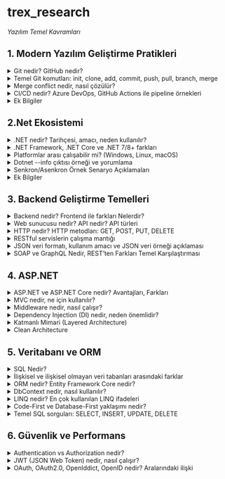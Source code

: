 # trex_research

  *Yazılım Temel Kavramları*


## 1. Modern Yazılım Geliştirme Pratikleri

<details>

<summary>Git nedir? GitHub nedir?</summary>

> Git nedir?

* Git, versiyon kontrol sistemidir.

* Yazılım projelerinde yapılan değişiklikleri kaydetmek, takip etmek ve gerektiğinde eski sürümlere dönebilmek için kullanılır.

* Tek kişi de kullanabilir ama özellikle ekip çalışmalarında çok faydalıdır.

* Bir nevi “projenin zaman makinesi” gibidir. Kodun hangi aşamalardan geçtiğini, kim ne değiştirdiğini görebilirsin.

#### Örneğin:
Bir dosyada değişiklik yaptığında Git bu değişiklikleri kaydeder. Daha sonra bu değişiklikleri “commit” adı verilen paketler halinde saklarsın. İstediğinde eski commitlere geri dönebilirsin.

> GitHub nedir?

* GitHub, Git ile yönetilen projeleri internette barındırmaya yarayan bir platformdur.

* Git’i kendi bilgisayarında kullanabilirsin, ama projeni başkalarıyla paylaşmak ya da ortak geliştirmek istediğinde GitHub devreye girer.

* GitHub sayesinde kodunu uzaktan yedekleyebilir, ekip arkadaşlarınla paylaşabilir, açık kaynak projelere katkı yapabilirsin.

* Ayrıca GitHub, Git’e ek olarak hata takip sistemi, proje yönetim araçları, wiki gibi ek özellikler sunar.

#### Özet:

* Git: Kodunun versiyonlarını yönetmeni sağlayan araç.

* GitHub: Git ile oluşturduğun projeleri paylaşabileceğin, işbirliği yapabileceğin çevrim içi platform. 

</details>


<details>

<summary>Temel Git komutları: init, clone, add, commit, push, pull, branch, merge</summary>


> Git İnit Nedir:

* Git komutlarından biridir klasörleri Git deposuna dönüştürmek için kullanılır

#### Örneğin:
Bir uygulama klasörü oluşturdun.Bu klasör şuan normal bir klasör.Bu klasörü Git ile takip etmek için GİT İNİT komutu çalıştırdın.Bu klasör artık GİT Deposu haline geldi


> Git Clone Nedir:

* Git Clone bir projeye sıfırdan başlamak yerine var olan bir projeyi geçmişiyle birlikte elinde olmasını sağlar.

#### Örneğin:
Arkadaşının GitHub´daki projesi ´´LogIn Ekranı Sistemi´´ olsun. Sen Git Clone kullandığında bu proje tamamen senin bilgisayarına kopyalanır. Dosyalar,projenin geçmişi de sana gelir. Bu proje artık senin bilgisayarında da bir GİT deposudur. Sende değişiklik yapıp GitHub´a geri gönderebilirsin.


> Git Add Nedir:

* Git’te bir değişikliği “staging area”ya eklemek için kullanılan komuttur. Git, dosyalardaki değişiklikleri doğrudan kaydetmez. Önce hangi değişiklikleri commit yapacağını belirtmek gerekir.

#### Örneğin:
Projene ´´notlar.txt´´ adında bir proje ekledin bu dosya üzerine birkaç satır yazı yazdın Git Add komutunu kullanarak Git’e “Bu dosyayı takip et ve sonraki commit’e ekle” demiş oluyorsun.


> Git Commit Nedir:

* Git Commit, proje gelişimini adım adım kaydeden,geçmişi kaydeden bir komuttur.

#### Örneğin:
Bir proje dosyası içinde ´´anasayfa.html´´ dosyasını oluşturdun ve içine bazı bilgilerde ekledin önce Git Add komutu ile bu projeyi takip listesine ekledin, ardından Git Commit komuuutunu kullandığında, bu değişiklik artık Git deposuna kalıcı olarak kaydedilmiş olur 

  
> Git Push Nedir:

* Git push, kendi bilgisayarında yaptığın Commitleri başkalarının da görebileceği merkezi bir depoya aktarma işlemidir. Genellikle bu merkezi depo GitHub, GitLab veya Bitbucket gibi platformlarda bulunur.

#### Örneğin:
Bilgisayarda Main, Develop, Admin-Panel gibi dallar var hepsini Git İnit deposuna göndermeni ve herkesin görmesini sağlıyor


> Git Pull Nedir:

*Başka bir depodaki Git Hub çalışmalarını kendi çalışma alanına çeken bir komuttur.

#### Örneğin:
Aynı projeyi yapan iki kullanıcı den biri projede bir değişiklik yaptı ve başka bir depoya gönderdi diğer kullanıcının şuan bu projesi güncel değil Git Pull yapıp diğer depodaki güncel kodları kendi kodlarıyla birleştirerek Git Pull yapmış oldu.


> Git Branch Nedir:

* Bir projenin ana hattından ayrılarak bağımsız bir geliştirme alanı açmanı sağlar.Böylece yeni özellikler ekleyebilir, hata düzeltebilir veya denemeler yapabilirsin.

#### Örneğin:
İki kullanıcıdan biri Admin-Panel de diğeri Kullanıcı-Profili dalında çalışıyor ikiside çalışmayı bitirince Main dalında birleştirerek Git Branch yaptılar.


> Git Merge Nedir:
Bir branch de yapılan değişikleri alıp başka branch´le birleştiren komuttur.

#### Örneğin:
Bir kullanıcı e-ticaret projesinde çalışıyor kullanıcı Arama-Fonksiyonu dalında bir arama özelliği geliştirdi önce kendi dalında tüm testleri yaptı, her şeyin düzgün çalıştığını emin oldu artık bu özelliğin tüm projeye eklenmesi gerekiyor Git Merge ile Arama-Fonksiyonu dalını main ile birleştirdi.: Artık ana dalda kullanıcılar ürün araması yapabilir, kullanıcının geliştirdiğin değişiklikler tüm ekip için kullanılabilir hale gelir.

</details>

<details>

<summary>Merge conflict nedir, nasıl çözülür?</summary>


Merge conflict, Git üzerinde çalışırken iki farklı dalda yapılan değişikliklerin aynı dosya veya aynı satır üzerinde çakışması durumunda ortaya çıkan bir durumdur. Git, hangi değişikliğin geçerli olduğunu otomatik olarak belirleyemediği için kullanıcı müdahalesi gerekir.
Bu çatışmayı çözmek için öncelikle Git’in işaretlediği çatışan dosyalar belirlenir ve açılarak hangi değişikliğin korunacağına karar verilir. Kullanıcı, gerekli düzenlemeleri yapar ve dosyaları kaydeder. Böylece çatışma giderilmiş olur ve dallar sorunsuz bir şekilde birleştirilebilir.
Özetle, merge conflict bir “karar gerektiren çakışma”dır ve çözümü, hangi değişikliğin geçerli olacağına manuel olarak karar verip düzenleme yapmaktır.

</details>

<details>

<summary>CI/CD nedir? Azure DevOps, GitHub Actions ile pipeline örnekleri</summary>


> CI/CD NEDİR:


CI/CD, yazılımın geliştirilmesinden test edilmesine, dağıtılmasına ve izlenmesine kadar tüm süreci otomatikleştirerek hızlı, güvenli ve sürekli güncel bir geliştirme ortamı sağlar. Unit test, otomatik build, deployment ve monitoring gibi kavramlarla birlikte modern yazılım geliştirme süreçlerinin temelini oluşturur.

CI (Continuous Integration – Sürekli Entegrasyon): Geliştiriciler kodlarını sık sık ortak bir depoya gönderir. Her değişiklik otomatik olarak derlenir ve test edilir. Böylece hatalar erken fark edilir, kod tabanı tutarlı kalır ve ekip içinde entegrasyon sorunları minimize edilir.

CD (Continuous Delivery / Continuous Deployment – Sürekli Teslim / Dağıtım): Kodun testlerden geçtikten sonra üretim veya test ortamına otomatik olarak taşınmasıdır. Continuous Delivery’de canlıya geçiş genellikle manuel onay gerektirirken, Continuous Deployment tamamen otomatik olarak kodu canlıya çıkarır.


> Azure DevOps Pipeline Örneği

#### Trigger (Tetikleme):

* Geliştirici main veya develop dalına kod gönderir.

* Azure DevOps pipeline otomatik olarak tetiklenir.

#### Build (Derleme):

* Web uygulaması derlenir, gerekli paketler yüklenir.

* Backend servisleri derlenir ve bağımlılıklar kontrol edilir.

* Derleme sırasında oluşan hatalar hemen ekibe bildirilir.

#### Test (Otomatik Testler):

* Unit testler çalıştırılır: Her bir fonksiyon ve modülün beklenen şekilde çalıştığı kontrol edilir.

* Integration testler çalıştırılır: Web uygulaması ile backend servisleri arasında veri akışı ve API çağrıları test edilir.

* Testlerde bir hata bulunursa pipeline durur ve hata detayları ekibe bildirilir.

#### Deploy (Dağıtım):

* Testler başarılı ise uygulama staging ortamına deploy edilir.

* Staging ortamında manuel test veya kullanıcı kabul testleri yapılabilir.

* Gerektiğinde pipeline, production ortamına deploy için onay adımı ekler.

#### Feedback ve Monitoring:

* Pipeline tamamlandığında ekibe bildirim gönderilir (e-posta veya Slack).

* Uygulamanın logları ve performans verileri izlenir.

* Olası hatalar veya performans sorunları bir sonraki geliştirme döngüsüne aktarılır.

Bu sayede ekibin kodu her zaman güncel, hatasız ve güvenli bir ortamda çalışır durumda olur.


> GitHub Actions Pipeline Örneği

 Pipeline Açıklaması

- **Trigger:** Pipeline, `main` branch’ine yapılan her push veya pull request’te çalışır.  
- **Ortam:** GitHub, pipeline’ı `ubuntu-latest` üzerinde çalıştırır.  
- **Adımlar:**  
  1 . Kod repository’den çekilir.  
  2. Node.js ortamı kurulur.  
  3. Bağımlılıklar yüklenir.  
  4. Testler çalıştırılır.  
  5. Build işlemi yapılır.
  
> GitHub Actions Pipeline Örneği

Bu doküman, basit bir Node.js projesi için GitHub Actions pipeline (workflow) örneğini anlatır.  


```yaml
jobs:
  build-and-test:
    runs-on: ubuntu-latest
    steps:
      - name: Checkout code
        uses: actions/checkout@v3

      - name: Setup Node.js
        uses: actions/setup-node@v3
        with:
          node-version: '18'

      - name: Install dependencies
        run: npm install

      - name: Run tests
        run: npm test
```

 Ortak Özellikleri:
* Her iki pipeline da kodun otomatik olarak test edilmesini ve dağıtılmasını sağlar.

* Hatalar erken tespit edilir, düzeltmek kolaylaşır.

* Kod her zaman güncel, ekip hızlı ve güvenli bir şekilde çalışabilir.

* Build, test ve deploy adımları ardışık veya paralel olarak çalıştırılabilir.

* CI/CD süreçleri sayesinde manuel müdahale minimuma iner, hata olasılığı düşer.

</details>

<details>

<summary>Ek Bilgiler</summary>

> Software Development Life Cycle (SDLC)

##### 1. Planlama (Planning):

* Proje amaçlarının belirlenmesi

##### 2. Analiz (Requirement Analysis):

* Kullanıcı ihtiyaçlarının toplanması

##### 3. Tasarım (Design):

* Sistem mimarisi oluşturulur

##### 4. Geliştirme (Implementation / Development):

* Kodlama süreci başlar

##### 5. Test (Testing):

* Yazılım hatalarının bulunması ve düzeltilmesi

##### 6. Dağıtım (Deployment):

* Yazılım canlı ortama aktarılır

##### 7. Bakım (Maintenance):

* Yazılımın güncellenmesi

> SDLC Avantajları

* Geliştirme sürecine düzen getirir.

* Kaynak ve zaman yönetimini kolaylaştırır.

* Hataları erken aşamada yakalamayı sağlar.

* Yazılımın kalitesini artırır.

* Kullanıcı ihtiyaçlarına uygun yazılım geliştirilmesine yardımcı olur.


> Yazılım geliştirme sürecinin aşamaları (Planlama, analiz, geliştirme, test, dağıtım, bakım)

#### Yazılım geliştirme sürecinin aşamaları:

Planlama:
* Projenin kapsamı ve hedefleri belirlenir.
 ↓
 
Analiz:
* Kullanıcı ihtiyaçları ve gereksinimler toplanır.
 ↓

Geliştirme:
* Belirlenen tasarıma uygun şekilde kodlama yapılır.
 ↓

Test:
* Belirlenen tasarıma uygun şekilde kodlama yapılır.
 ↓

 Bakım:
* Yazılım canlı ortama aktarılır.
 ↓

 Dağıtım:  
* Hatalar düzeltilir ve iyileştirmeler yapılır.


> Agile/Scrum/Kanban metodolojileri

* Agile → Felsefe (çevik yaklaşım)

* Scrum → Agile’ın çerçevesi (Sprint’lerle yönetim)

* Kanban → Görselleştirme ve sürekli akış yöntem

</details>

## 2.Net Ekosistemi

<details>

<summary>.NET nedir? Tarihçesi, amacı, neden kullanılır?</summary>



> .Net Nedir:
.NET, program çalıştırmak için bir çalışma zamanı ortamıdır.

Normal derlenmiş programlama dillerinde, kod yazarsın ve derleyici kodunu CPU'nun çalıştırdığı makine koduna çevirir. Makine kodu, bellekte veri taşıma ve aritmetik işlemler yapma gibi bir dizi talimat listesidir.

Yani bir sürü özel donanım makinesi için kod derlemek yerine, sanal bir makineye (VM) kod derleyebilirsiniz. Sanal makine bir CPU gibi davranır, ama her yerde aynı olan bir CPU. VM, farklı donanımlar ve işletim sistemleri arasındaki farkları gizler, böylece derleyicinizin sadece tek bir program oluşturması gerekir.

Bu "bir kere derle, her yerde çalıştır" davranışına ek olarak, .NET gibi sanal makineler başka bir sürü özellik de sunar: otomatik bellek yönetimi, güvenlik, sınır kontrolü, vb. Yani tek bir derlemeyle daha fazla platformu desteklemekle kalmazsınız, aynı zamanda bazı problemler VM tarafından zaten "çözüldüğü" için geliştirme de daha kolay olabilir ve bu çözümleri elde etmek için özel bir şey yapmanız gerekmez.

Derleyicisi .NET IL'ye derlenen bir dilde yazılım yazarak .NET'i kullanabilirsiniz: C#, VB.NET, F# ve bir avuç küçük dil ve dil portu bunu yapar.

> .Net Tarihçesi:

.NET framework'ün ilk beta sürümleri 2000'lerin sonlarında yayınlandı ve 13 Şubat 2002'de ilk sürüm olan . NET 1.0 yayınlandı. Temel özelliği CLR'ydi ve web uygulamalarının nesne yönelimli geliştirilmesini destekliyordu.

> .Net Amacı:

.NET, birçok uygulama türü oluşturmaya yönelik ücretsiz, platformlar arası bir açık kaynak geliştirici platformu. Birden çok dilde yazılmış programları çalıştırabilir, en popüler olan C#. birçokyüksek ölçekli uygulama tarafından üretimde kullanılan yüksek performanslı çalışma zamanına dayanır.

> .Net Neden Kullanılır:

.NET yazılım geliştirmede daha kararlı, etkin ve performansı yüksek sistemlerin oluşturulmasında kullanılmaktadır.
</details>


<details>

<summary>.NET Framework, .NET Core ve .NET 7/8+ farkları</summary>


| **Kriter**              | **.NET Framework**                                                    | **.NET Core**                                                            | **.NET 5/6/7/8+ (Güncel .NET)**                                                               |
| ----------------------- | --------------------------------------------------------------------- | ------------------------------------------------------------------------ | --------------------------------------------------------------------------------------------- |
| **Çıkış Yılı**          | 2002 – Microsoft’un ilk geliştirme platformu                          | 2016 – Daha modern ve açık kaynak olarak çıktı                           | 2020’den itibaren, Framework ve Core birleşerek tek çatı altında toplandı                     |
| **Platform Desteği**    | Sadece **Windows** üzerinde çalışır                                   | **Cross-platform**: Windows, Linux, macOS                                | **Tam cross-platform**: Windows, Linux, macOS + Mobil (Android/iOS), Bulut, IoT               |
| **Kaynak Yapısı**       | Kapalı kaynak (bazı kısımlar sonradan açıldı)                         | Tamamen **açık kaynak**                                                  | **Açık kaynak** ve topluluk katkısına açık                                                    |
| **Performans**          | Orta seviyede, eski teknolojiye dayalı                                | Yüksek performanslı, özellikle web ve bulut uygulamalarında              | En yüksek performans – sürekli iyileştirmeler (ör. .NET 7/8 ile %30-40 performans artışı)     |
| **Destek Durumu**       | Yeni geliştirme yok, sadece güvenlik yamaları                         | 3.1 sürümü ile birlikte desteği sona erdi                                | Aktif olarak geliştiriliyor; LTS (uzun süreli) ve STS (kısa süreli) sürümlerle düzenli destek |
| **Kullanım Alanı**      | Eski kurumsal Windows uygulamaları (WinForms, WPF, ASP.NET Web Forms) | Web, bulut, konsol uygulamaları, sınırlı mobil desteği (Xamarin ayrıydı) | Web, mobil (.NET MAUI), masaüstü, oyun (Unity), IoT, bulut – çok yönlü ekosistem              |
| **Mobil Desteği**       | Yok                                                                   | Xamarin ile ayrı bir çözüm kullanılır                                    | Doğrudan **.NET MAUI** ile destek (tek kod tabanı → Android, iOS, Windows, macOS)             |
| **Gelecek Perspektifi** | Yavaş yavaş terk ediliyor; yeni projeler için önerilmiyor             | Geçiş teknolojisi olarak görevini tamamladı                              | Microsoft’un gelecekteki ana geliştirme platformu                                             |


* .NET Framework → Eski, Windows’a bağlı, artık sadece bakımda.

* .NET Core → Modernleşme adımı, açık kaynak, cross-platform, ama artık geliştirilmiyor.

* .NET 5/6/7/8+ → Geleceğin yolu, tek çatı, cross-platform, açık kaynak, mobil + bulut + IoT desteğiyle en güçlü sürüm.

</details>

<details>

<summary>Platformlar arası çalışabilir mi? (Windows, Linux, macOS)</summary>

* .NET Framework yalnızca Windows üzerinde çalışır.

* .NET Core ve .NET 5/6/7/8+ ise platformlar arası çalışabilir ve modern uygulama geliştirme için uygundur.
</details>

<details>

<summary>Dotnet --info çıktısı örneği ve yorumlama</summary>

> Dotnet --info Yorumlaması
#### SDK (Software Development Kit)

* Version: 8.0.100 → Kurulu SDK sürümü, yani bu sürümle projeler geliştirebilirsiniz.

* Commit → SDK’nın derleme kodu, genellikle hata ayıklama ve destek için önemlidir.

#### Runtime Environment (Çalışma Ortamı)

* OS Name ve OS Version → İşletim sistemi bilgisi.

* RID (Runtime Identifier) → Hedef platform bilgisi (win10-x64 → 64 bit Windows 10).

* Base Path → SDK’nın kurulu olduğu dizin.

#### Host

* .NET çalıştırıcısının sürümü, genellikle destek ve uyumluluk kontrolü için kullanılır.

#### .NET SDKs installed

* Bilgisayarda yüklü olan tüm SDK sürümlerini gösterir.

* Örnekte hem 6.0 hem de 8.0 SDK’sı yüklü.

#### .NET runtimes installed

* Çalıştırılabilir .NET sürümlerini listeler.

* Örnekte hem 6.0 hem 8.0 runtime var, yani bu sürümlerde geliştirilmiş uygulamalar çalıştırılabilir.

#### .NET workloads installed

* Ek yüklemeler veya özel çalışma setleri (örn. MAUI, Blazor) yüklüyse burada listelenir.

> Dotnet --info Örneği
```yaml
.NET SDK (reflecting any global.json):
 Version:   8.0.100
 Commit:    abcdef1234

Runtime Environment:
 OS Name:     Windows
 OS Version:  10.0.22621
 OS Platform: Windows
 RID:         win10-x64
 Base Path:   C:\Program Files\dotnet\sdk\8.0.100\

Host (useful for support):
  Version: 8.0.0
  Commit:  12345abcde

.NET SDKs installed:
  6.0.414 [C:\Program Files\dotnet\sdk]
  8.0.100 [C:\Program Files\dotnet\sdk]

.NET runtimes installed:
  Microsoft.NETCore.App 6.0.21 [C:\Program Files\dotnet\shared\Microsoft.NETCore.App]
  Microsoft.NETCore.App 8.0.0 [C:\Program Files\dotnet\shared\Microsoft.NETCore.App]

.NET workloads installed:
  maui
```
</details>

<details>

<summary>Senkron/Asenkron Örnek Senaryo Açıklamaları</summary>

>Senkron Nasıl Programlanır
* Senkron programlama, işlemlerin ardışık ve sırayla gerçekleştiği bir yöntemdir. Yani bir işlem tamamlanmadan bir sonraki işleme geçilemez. Bu yaklaşım, kodun okunmasını ve anlaşılmasını kolaylaştırır. Ancak uzun süren işlemler, programın diğer bölümlerinin çalışmasını engeller ve kullanıcı beklemek zorunda kalır.
> Senkron Nedir
* Senkron, yazılım ve bilgisayar bilimlerinde, işlemlerin ardışık ve sırayla gerçekleştiği bir çalışma şeklidir. Yani bir işlem tamamlanmadan bir sonraki işleme geçilmez. Her adım bir öncekinin bitmesini bekler. Bu yaklaşım, özellikle basit ve küçük ölçekli işlemlerde anlaşılması ve uygulanması kolaydır.

> Senkron Örneği

```yaml
// Senkron örnek
string rapor = RaporOlustur();  // Bu işlem tamamlanana kadar beklenir
Console.WriteLine(rapor);       // Rapor hazır olduğunda ekrana yazdırılır
```
> Asenkron Nasıl Programlanır
Asenkron programlama ise işlemlerin arka planda yürütülebildiği ve programın diğer işlemleri beklemeden devam edebildiği bir yöntemdir. Bu sayede uzun süren işlemler ana akışı bloke etmez ve kullanıcı başka işler yapabilir. Modern web, mobil ve bulut uygulamalarında performans ve kullanıcı deneyimi açısından çok önemlidir.
> Asenkron Nedir
* Asenkron işlem, bir işlemin tamamlanmasını beklemeden başka işlemlere devam edilebildiği çalışma şeklidir. Yani bir işlem arka planda yürürken program veya kullanıcı başka işlerle meşgul olabilir. Modern yazılım geliştirmede, özellikle web, mobil ve bulut uygulamalarında performans ve kullanıcı deneyimi açısından sık kullanılır.

> Asenkron Örneği
```yaml
// Asenkron örnek
async Task<string> RaporOlusturAsync()
{
    await Task.Delay(5000); // 5 saniye süren rapor oluşturma simülasyonu
    return "Rapor hazır!";
}

async Task MainAsync()
{
    Task<string> raporTask = RaporOlusturAsync();
    Console.WriteLine("Kullanıcı başka işlemler yapabilir...");
    string rapor = await raporTask;
    Console.WriteLine(rapor); // Rapor tamamlandığında yazdırılır
}

```
Senkron/Asenkron Örnek Senaryo Tablosu
| **Kriter**             | **Senkron Programlama**                                   | **Asenkron Programlama**                                                  |
| ---------------------- | --------------------------------------------------------- | ------------------------------------------------------------------------- |
| **İşlem Sırası**       | İşlemler ardışık yürütülür, her adım bir öncekini bekler. | İşlemler arka planda yürüyebilir, bekleme zorunlu değildir.               |
| **Bekleme Durumu**     | Uzun süren işlemler programı bloke eder.                  | Uzun süren işlemler arka planda devam eder, program çalışmaya devam eder. |
| **Kod Yapısı**         | Daha basit ve anlaşılırdır.                               | Daha karmaşıktır; async/await, Task vb. yapılar gerekir.                  |
| **Performans**         | Uzun işlemlerde düşük performans gösterebilir.            | Kaynaklar daha verimli kullanılır, performans yüksektir.                  |
| **Kullanıcı Deneyimi** | Kullanıcı beklemek zorundadır.                            | Kullanıcı beklemeden uygulamayı kullanmaya devam edebilir.                |
| **Kullanım Alanı**     | Küçük ve basit uygulamalar için uygundur.                 | Modern web, mobil ve bulut tabanlı uygulamalar için idealdir.             |


</details>

<details>

<summary>Ek Bilgiler</summary>

> arrow function (=>) ifadesinin C#’taki yeri

C# dilinde => ifadesi, yani lambda operatörü, hem lambda ifadeleri hem de expression-bodied üyeler için kullanılan modern bir sözdizimidir. Lambda ifadelerinde parametrelerle gövdeyi ayırır ve anonim fonksiyonların kısa bir şekilde yazılmasını sağlar; bu yapı özellikle LINQ sorgularında ve koleksiyon işlemlerinde yaygın olarak tercih edilir. Expression-bodied üyelerde ise metotlar veya property’ler tek satırda tanımlanabilir, böylece kod daha okunabilir ve sade hale gelir. Bu özellikler sayesinde =>, C#’ta fonksiyonel programlama yaklaşımını destekleyen ve geliştiricilere daha temiz bir yazım tarzı sunan önemli bir araçtır.
### Async, Await, Task, ConfigureAwait gibi anahtar kavramlar

* async → Bir metodu asenkron hale getirir, içinde await kullanılabilir.

* await → Asenkron işlemi bekler, akışı bloke etmeden devam eder.

* Task → Asenkron işlemleri temsil eder (Task değer döndürmez, Task<T> döndürür).

* ConfigureAwait → İşlem sonrası hangi bağlamda (UI thread, başka thread) devam edileceğini belirler.
</details>

## 3. Backend Geliştirme Temelleri
<details>
<summary>Backend nedir? Frontend ile farkları Nelerdir?</summary>
  
> Backend Nedir
Backend, bir yazılım veya uygulamanın arka planda çalışan kısmıdır. Kullanıcıların doğrudan görmediği, ancak uygulamanın çalışması için gerekli olan iş mantığı, veri işleme ve veri tabanı iletişimi gibi süreçleri yönetir.

* Kullanıcıdan gelen talepleri alır, işler ve gerekli sonuçları döndürür.

* Veritabanı, sunucu, API ve iş kuralları genellikle backend tarafında bulunur.

* Java, C#, Python, PHP, Node.js gibi teknolojilerle geliştirilir.

* Güvenlik, performans, verilerin doğru işlenmesi ve saklanması backend’in sorumluluğundadır.
> Fronted İle Farkları

Frontend, kullanıcıya görünen ve etkileşim sağlanan kısmı; backend ise arka planda veriyi işleyen ve uygulamanın mantığını yöneten kısmıdır.

* Frontend, uygulamanın “görünür yüzüdür” ve kullanıcı ile etkileşim sağlar.

* Backend, uygulamanın “motorudur”, veriyi işler ve iş kurallarını uygular.
 
 </details>
 
<details>

<summary>Web sunucusu nedir? API nedir? API türleri</summary>   

 

> Web sunucusu nedir?

#### Web sunucusu, internet üzerinden gelen istekleri (request) alan ve yanıt (response) döndüren bir yazılım veya sistemdir.

* Kullanıcı tarayıcısı bir web sitesine erişmek istediğinde, bu istek web sunucusuna gider.

* Web sunucusu, ilgili dosyaları veya verileri işleyip tarayıcıya gönderir.

* HTML, CSS, JavaScript dosyaları veya API yanıtları sunucudan gönderilebilir.

* Popüler web sunucuları: Apache, Nginx, Microsoft IIS.


> API Nedir?
#### API (Application Programming Interface), farklı yazılım uygulamalarının birbirleriyle iletişim kurmasını sağlayan arayüzdür.

* API, bir uygulamanın sunduğu işlevleri veya verileri diğer uygulamaların kullanabilmesini sağlar.

* Web API’leri genellikle HTTP protokolü üzerinden çalışır ve JSON veya XML formatında veri alışverişi yapar.

* Örnek: Bir hava durumu uygulaması, bir hava durumu servisinin API’si üzerinden güncel verileri alır.

* API, kullanıcıya doğrudan görünmez, ancak uygulamaların arka planda sorunsuz çalışmasını sağlar.


> API Türleri Nelerdir?
#### API (Application Programming Interface), farklı yazılım uygulamalarının birbirleriyle iletişim kurmasını sağlayan arayüzdür.

* API, bir uygulamanın sunduğu işlevleri veya verileri diğer uygulamaların kullanabilmesini sağlar.

* Web API’leri genellikle HTTP protokolü üzerinden çalışır ve JSON veya XML formatında veri alışverişi yapar.

* Örnek: Bir hava durumu uygulaması, bir hava durumu servisinin API’si üzerinden güncel verileri alır.

* API, kullanıcıya doğrudan görünmez, ancak uygulamaların arka planda sorunsuz çalışmasını sağlar.

</details>


<details>

<summary>HTTP nedir? HTTP metodları: GET, POST, PUT, DELETE</summary>

> HTTP Nedir?

#### HTTP (HyperText Transfer Protocol), web üzerinde veri alışverişi için kullanılan bir iletişim protokolüdür.

* Tarayıcı ile web sunucusu arasında istek (request) ve yanıt (response) mekanizmasını sağlar.

* Web sayfaları, API verileri veya dosya transferleri HTTP üzerinden gerçekleşir.

* Örnek: Tarayıcıda bir web sitesine girdiğinizde, tarayıcı HTTP isteği gönderir; sunucu ise sayfanın HTML, CSS ve JavaScript dosyalarını HTTP yanıtı olarak döner.

* Güvenli versiyonu HTTPS (HTTP Secure) olarak adlandırılır ve verileri şifreleyerek iletir.

> HTTP Metodları

#### Get:
* Sunucudan veri istemek için kullanılır.

* Veri üzerinde değişiklik yapmaz, sadece bilgi alır.
#### Örnek:
* Tarayıcıda bir web sitesine girmek → sunucudan HTML sayfası almak.

```yml
GET https://api.example.com/kullanicilar

```

#### Post:
* Sunucuya yeni veri eklemek için kullanılır.

* Genellikle form gönderimlerinde veya veri oluştururken kullanılır.
#### Örnek:

* Yeni kullanıcı eklemek:
```nginx
POST https://api.example.com/kullanicilar
Body: { "isim": "Ahmet", "yas": 25 }
```

#### Put:
* Sunucudaki var olan veriyi güncellemek için kullanılır.

* Genellikle tüm veri kaydı değiştirilir.
#### Örnek:
* Kullanıcının adını güncellemek:

```yml
PUT https://api.example.com/kullanicilar/1
Body: { "isim": "Ahmet", "yas": 25 }
```

#### Delete:
* Sunucudaki bir veriyi silmek için kullanılır.
#### Örnek:
* Kullanıcıyı silmek:
```yml
DELETE https://api.example.com/kullanicilar/1
```
</details>
 
<details>

<summary>RESTful servislerin çalışma mantığı</summary>

* RESTful servislerin çalışma mantığı, kaynaklara (örneğin kullanıcı veya ürün) URL üzerinden ulaşmak ve bu kaynaklar üzerinde işlem yapmak için HTTP metodlarını kullanmaya dayanır.Her istek bağımsızdır (stateless), yani sunucu önceki isteği hatırlamaz. Veriler genellikle JSON formatında gidip gelir. Böylece sistem hem basit hem de farklı uygulamalar tarafından kolayca kullanılabilir.

</details>
<details>

<summary>JSON veri formatı, kullanım amacı ve JSON veri örneği açıklaması </summary>

> JSON Veri Formatı 

JSON, verileri anahtar–değer (key–value) çiftleri halinde saklayan hafif bir veri formatıdır. Veriler süslü parantez { } içinde tutulur, anahtarlar her zaman çift tırnak " " içinde yazılır. Değerler ise sayı, metin, true/false, null, liste veya başka bir nesne olabilir.

> JSON Kullanım Amacı

* Sunucu ile istemci arasında veri alışverişi yapmak (API’lerde veri transferi).

* Yapılandırılmış bilgileri dosya halinde saklamak (konfigürasyon, ayarlar).

* Farklı platformlar ve programlama dilleri arasında uyum sağlamak.

* İnsanlar tarafından okunabilir ve bilgisayarlar tarafından kolay işlenebilir olmak.

* Hafif yapısı sayesinde ağ üzerinden hızlı veri taşımak ve performansı artırmak.

* Gerçek zamanlı uygulamalarda veri iletimini kolaylaştırmak (chat uygulamaları, canlı bildirimler).

* Verilerin organize ve hiyerarşik şekilde saklanmasını sağlamak.

* Web servisleri ve mobil uygulamalar arasında standart bir veri formatı oluşturmak.

* Büyük veri ve bulut uygulamalarında veri paylaşımını basitleştirmek.

> JSON Veri Örneği 

```yml
{
  "id": 003,
  "name": "Adil",
  "email": "adill@example.com",
  "age": 91,
  "isActive": true,
  "roles": ["user", "admin"],
  "address": {
    "street": "  Yenibosna 85",
    "city": "İstanbul",
    "zip": "34000"
  }
}
```
</details>


<details>

<summary>SOAP ve GraphQL Nedir, REST’ten Farkları Temel Karşılaştırması</summary>

> SOAP ve GraphQL Nedir?

SOAP (Simple Object Access Protocol):
XML tabanlı bir web servis protokolüdür. Katı standartları vardır ve özellikle kurumsal, finansal veya güvenlik gerektiren sistemlerde kullanılır. Mesajlar XML ile paketlenir ve HTTP, SMTP gibi protokoller üzerinden iletilir.

GraphQL:
Facebook tarafından geliştirilen bir API sorgulama dilidir. İstemciye sadece ihtiyaç duyduğu veriyi aldırır ve tek bir endpoint üzerinden birden fazla kaynağa erişim sağlar. REST’in “çok endpoint ve fazla veri alma” sorununu çözer.

> REST İle Farkları (Tablo)

| Özellik             | REST                          | SOAP                                  | GraphQL                                   |
| ------------------- | ----------------------------- | ------------------------------------- | ----------------------------------------- |
| **Veri Formatı**    | JSON, XML (çoğunlukla JSON)   | XML                                   | JSON                                      |
| **Endpoint Yapısı** | Her kaynak için ayrı endpoint | Tek veya birden fazla                 | Genellikle tek endpoint                   |
| **Esneklik**        | Orta; sabit veri              | Düşük; katı standartlar               | Yüksek; istemci ihtiyacına göre veri alır |
| **Güvenlik**        | HTTPS                         | WS-Security gibi gelişmiş protokoller | HTTPS veya token tabanlı                  |
| **Kullanım Alanı**  | Web ve mobil uygulamalar      | Kurumsal, finans, büyük sistemler     | Modern API’ler, esnek veri sorgulamaları  |
| **Veri Alma Şekli** | Sabit endpoint veri yapısı    | Katı mesaj yapısı                     | Sorgu ile sadece gerekli veri çekilir     |
| **Veri Güncelleme** | GET, POST, PUT, PATCH, DELETE | Operasyonlar (RPC tarzı)              | Mutation ile yapılır                      |

> REST vs SOAP vs GraphQL temel karşılaştırması

* REST basitliğiyle öne çıkar ama bazen gereksiz veri döndürür.

* SOAP güvenlik ve standart bakımından güçlüdür fakat ağırdır.

* GraphQL esneklik sağlar, istemci tam olarak ihtiyacı kadar veri alır ama öğrenmesi REST’e göre daha zordur.
</details>

## 4. ASP.NET

<details>
<summary>ASP.NET ve ASP.NET Core nedir? Avantajları, Farkları</summary>

> ASP.NET Nedir:

ASP.NET, Microsoft’un geliştirdiği bir web geliştirme platformudur. Amacı, yalnızca statik sayfalar yerine, dinamik, kullanıcıyla etkileşimli ve veritabanı bağlantılı web siteleri oluşturmayı sağlamaktır.
Bu teknoloji .NET çatısı altında çalışır, yani genellikle C# diliyle kodlanır. Kullanıcı bir sayfa istediğinde ASP.NET, sunucu tarafında kodu çalıştırır, veritabanıyla iletişim kurar, gerekli hesaplamaları yapar ve tarayıcıya son haliyle HTML, CSS, JavaScript gönderir. Böylece kullanıcı, kişiye özel ve dinamik içerik görmüş olur.

> ASP.NET Core Nedir:

ASP.NET Core, Microsoft’un geliştirdiği, ASP.NET’in modern ve gelişmiş sürümüdür. Klasik ASP.NET yalnızca Windows üzerinde çalışırken, ASP.NET Core Windows, Linux ve macOS’ta çalışabilir. Ayrıca daha hafif, hızlı ve esnek olacak şekilde tasarlanmıştır.
Bu teknoloji ile hem dinamik web siteleri hem de API servisleri geliştirilebilir. Modüler yapısı sayesinde sadece ihtiyaç duyulan bileşenler projeye eklenir, bu da performansı artırır. Genellikle C# dili ile kullanılır ve bulut tabanlı uygulamalar için de oldukça uygundur.
Kısacası: ASP.NET Core, günümüzde web uygulamaları geliştirmek için kullanılan, platform bağımsız, açık kaynaklı ve yüksek performanslı Microsoft teknolojisidir.

> Avantajları:
* Platform her işletim sisteminde kullanabilir Win, MacOS, Linux

* Yüksek performanslıdır daha az yer kaplayan  ve hızlı bir yapıya sahiptir.

* Modülerdir sadece ihtiyaç duyulan bileşenler eklenir, gereksiz yük yoktur.

* Bulut uyumludur özellikle Azure gibi bulut servisleriyle sorunsuz çalışır.

* Güvenlidir kimlik doğrulama, yetkilendirme ve veri koruma için güçlü araçlar sunar.

* Modern geliştirme desteği vardır RESTful API, gRPC, SignalR gibi teknolojilerle uyumludur.

* Açık kaynaklıdır Topluluk katkısı vardır ve sürekli gelişmektedir.

* Sürekli güncellenir Microsoft tarafından aktif olarak desteklenir.
> Farkları:
* ASP.NET yalnızca Windows üzerinde çalışır, ASP.NET Core ise Windows, Linux ve macOS üzerinde çalışabilir.

* ASP.NET kapalı kaynaklıdır, ASP.NET Core açık kaynaklıdır.

* ASP.NET daha ağır bir yapıya sahiptir, ASP.NET Core daha hafif ve yüksek performanslıdır.

* ASP.NET’te yapı monolitiktir, ASP.NET Core ise modülerdir; sadece gerekli bileşenler eklenebilir.

* ASP.NET bulut için optimize edilmemiştir, ASP.NET Core bulut tabanlı uygulamalara uygundur.

* ASP.NET eski Web Forms ve MVC modellerine dayanır, ASP.NET Core modern yaklaşımları (MVC, Razor Pages, minimal API vb.) destekler.

* ASP.NET geliştirmesi büyük ölçüde durmuş durumdadır, ASP.NET Core ise aktif olarak güncellenmeye devam etmektedir.
</details>

<details>

<summary>MVC nedir, ne için kullanılır?</summary>

> MVC Nedir:

MVC, Yazılım Mühendisliği’nde önemli bir yere sahip architectural patterns (yazılım mimari desenleri)’ın bir parçasıdır. Model, View ve Controller kelimelerinin baş harflerinden oluşan MVC (Model-View-Controller), 1979 yılında Tygve Reeskaug tarafından oluşturulmuş ve yazılım gelişmede bir çok projede kullanılmıştır. Son dönemlerde Microsoft’un MVC desenini Asp.Net teknolojisi ile birleştirmesi ile popülaritesi daha da artmıştır.

> MVC Ne İçin Kullanılır

MVC projeleri daha düzenli, esnek ve yönetilebilir yapmak için kullanılır. 

* Kod düzeni sağlar uygulamayı 3 katmana ayırır (Model, View, Controller).

* Bakımı kolaylaştırır görünüm, iş mantığı ve veri birbirinden bağımsızdır.

* Takım çalışmasını kolaylaştırır frontend ve backend geliştiriciler ayrı katmanlarda çalışabilir.

* Yeniden kullanılabilirlik sağlar aynı Model veya iş mantığı başka projelerde de kullanılabilir.

* Test edilebilirliği artırır katmanlar ayrı olduğu için daha kolay test yapılır.

* Sürdürülebilirlik sağlar büyük ve uzun vadeli projelerde düzeni korur.
 
 </details>
 
<details>
 
<summary>Middleware nedir, nasıl çalışır?</summary>

> Middleware Nedir:

Middleware, yazılım dünyasında özellikle web uygulamaları ve frameworkler (ör. ASP.NET, Django, Express.js) içinde sıkça kullanılan bir kavramdır.

#### Örneğin:
```yml
// Basit bir middleware
function logger(req, res, next) {
  console.log(`İstek: ${req.method} ${req.url}`);
  next(); // bir sonraki middleware'e veya route'a geç
}

app.use(logger);
```

> Middleware Nasıl Çalışır:

* Kullanıcı istek gönderir bir URL çağrılır.

* İstek sunucuya ulaşmadan önce middleware zincirine girer.

* Her middleware:

  * Gelen isteği inceleyebilir.

  * İsteği değiştirebilir.

  * Yanıtı durdurabilir.

  * Veya bir sonrakine iletebilir (next() fonksiyonu ile).

* Sonunda istek asıl hedefe (controller/route) ulaşır.

* Yanıt oluşturulduktan sonra middleware zincirinden geri dönebilir.

#### Örneğin:
```yml
// 1. Middleware
function logger(req, res, next) {
  console.log("İstek alındı:", req.method, req.url);
  next(); // devam et
}

// 2. Middleware
function auth(req, res, next) {
  if (!req.headers.authorization) {
    return res.status(401).send("Yetkisiz!");
  }
  next(); // devam et
}

app.use(logger);
app.use(auth);

app.get("/", (req, res) => {
  res.send("Hoş geldin!");
});


  ```

> Startup.cs, Program.cs içindeki middleware sıralamasının açıklaması

ASP.NET Core’da middleware sıralaması, uygulamaya gelen isteğin hangi sırada işleneceğini belirler. İstek önce tanımlanan ilk middleware’den geçer ve sırasıyla diğerlerine aktarılır. Yanıt da ters yönde geri döner. Bu yüzden sıralama çok önemlidir.
Örneğin UseExceptionHandler en başta olmalıdır çünkü daha sonra çalışan herhangi bir middleware hata üretirse bu hatayı yakalayabilsin. UseHttpsRedirection erken çalışır çünkü gelen tüm isteklerin güvenli bağlantıya yönlendirilmesi gerekir. UseStaticFiles, routing’den önce çalışır çünkü aksi takdirde CSS, JS gibi dosyalar route gibi algılanabilir. UseRouting ile istek hangi controller ve action’a gidecekse belirlenir. Daha sonra UseAuthentication devreye girerek kullanıcının kimliği doğrulanır. Ardından UseAuthorization çalışarak doğrulanmış kullanıcının yetkili olup olmadığı kontrol edilir. En sonda ise UseEndpoints veya MapControllerRoute bulunur; bu da isteği gerçek endpoint’e yönlendirir ve yanıt üretir.

> Middleware sıralaması:

 ```yml

Request  → Middleware1 → Middleware2 → Middleware3 → Endpoint
Response ← Middleware1 ← Middleware2 ← Middleware3 ← Endpoint
 ```
</details>

<details>

<summary>Dependency Injection (DI) nedir, neden önemlidir?</summary>

> Dependency Injection DI Nedir:

Dependency Injection DI, yazılım geliştirmede bir sınıfın ihtiyaç duyduğu başka nesneleri veya hizmetleri kendisi yaratmak veya yönetmek yerine, bu bağımlılıkların dışarıdan sağlanması prensibine dayanan bir tasarım yöntemidir.


> Dependency Injection Neden Önemlidir:

Yazılım geliştirmede sınıfların birbirine sıkı sıkıya bağlı olması işleri zorlaştırır. DI sayesinde bu bağımlılıklar gevşetilir ve kod daha esnek hale gelir.

Önemli olmasının sebepleri:

Sınıflar birbirine bağımlı olmaz, daha kolay değiştirilip genişletilebilir.

Test edilebilirliği artırır gerçek nesne yerine sahte/mock nesneler kullanılabilir, birim testler kolaylaşır.

Bakımı kolaylaştırır bir bağımlılık değişirse diğer sınıflara dokunmadan güncelleme yapılabilir.

Yeniden kullanılabilirlik sağlar aynı sınıf farklı senaryolarda farklı bağımlılıklarla çalışabilir.

Sürdürülebilirlik sağlar büyük projelerde karmaşıklığı azaltır ve ekiplerin daha verimli çalışmasına yardımcı olur.

> Dependency Injection DI Kullanımı Örneneği:
 ```yml
// 1. Önce bir arayüz tanımlıyoruz
public interface INotificationService
{
    void Send(string message);
}

// 2. Email servisi
public class EmailNotification : INotificationService
{
    public void Send(string message)
    {
        Console.WriteLine("Email gönderildi: " + message);
    }
}

// 3. SMS servisi
public class SmsNotification : INotificationService
{
    public void Send(string message)
    {
        Console.WriteLine("SMS gönderildi: " + message);
    }
}

// 4. Bildirim yöneticisi (Dependency Injection burada devreye giriyor)
public class NotificationManager
{
    private readonly INotificationService _notificationService;

    // Bağımlılık dışarıdan enjekte ediliyor
    public NotificationManager(INotificationService notificationService)
    {
        _notificationService = notificationService;
    }

    public void Notify(string message)
    {
        _notificationService.Send(message);
    }
}

// 5. Kullanım
class Program
{
    static void Main(string[] args)
    {
        // Email servisini kullanmak istersek:
        var emailManager = new NotificationManager(new EmailNotification());
        emailManager.Notify("Hoş geldiniz!");

        // SMS servisini kullanmak istersek:
        var smsManager = new NotificationManager(new SmsNotification());
        smsManager.Notify("Şifreniz: 1234");
    }
}

```
</details>

<details>
<summary>Katmanlı Mimari (Layered Architecture)</summary>

> Presentation, Business, Data Access katmanları:

#### Presentation Layer (Sunum Katmanı)

  * Kullanıcıyla etkileşim kurmak
    
  * Kullanıcıdan veri alır ekrana çıktı verir.

  * İş kurallarını içermez sadece görselleştirme ve yönlendirme yapar.

#### Business Layer (İş Katmanı)

  * Uygulamanın iş mantığını bulundurması
   
  * İş kuralları ve algoritmalar burada uygulanır.

  * Sunum katmanından gelen talepleri işler.

  * Veri erişim katmanıyla iletişim kurar ama veritabanına doğrudan bağlanmaz.
    
#### Data Access Layer (Veri Erişim Katmanı)

  * Veritabanı ile uygulama arasında iletişim kurmak

  * Veritabanı sorgularını SQL, ORM, Repository içerir.

  * CRUD (Create, Read, Update, Delete) işlemlerini yapar.

  * Business Layer’a sadece işlenmiş veri nesneleri döner.

#### Repository Pattern:

 * Veritabanına erişimi soyutlar.

 * CRUD ekle, oku, güncelle, sil işlemlerini yapar.

 * İş katmanı veritabanı detaylarını bilmez sadece repository’den veri ister.


#### Service Pattern:

 * İş kurallarını içerir.

 * Doğrulama, hesaplama, kurallar burada uygulanır.

 * Sunum katmanı sadece service ile konuşur, repository ile doğrudan iletişime geçmez.

   
![1_vNZs7q1OgPc2yDaiGJpCwg](https://miro.medium.com/v2/resize:fit:786/format:webp/1*yRlhn__kn1enuvb6rja0gw.png)
</details>

<details>

<summary>Clean Architecture</summary>

> Domain, Application, Infrastructure, API katmanları:


#### Domain Layer (Alan Katmanı)

* Temel iş kurallarını ve mantığını içerir.

* Entity ve Value Object’ler burada bulunur.

* Domain servisleri iş akışlarını yönetir.

#### Application Layer (Uygulama Katmanı)

* İş kurallarını kullanarak uygulama mantığını yönetir.

* Use-case ve servisler burada yer alır.

* Domain katmanına bağımlıdır, iş akışını koordine eder.

#### Infrastructure Layer (Alt Yapı Katmanı)

* İş kurallarını kullanarak uygulama mantığını yönetir.

* Use-case ve servisler burada yer alır.

* Domain katmanına bağımlıdır, iş akışını koordine eder.

#### API Layer (Arayüz Katmanı)

* Kullanıcı ve diğer sistemlerle iletişim sağlar.

* Gelen istekleri Application katmanına yönlendirir.

* Yanıtları kullanıcıya veya dış sistemlere döndürür.

> Bağımlılıkların dışa akması ilkesi:

İç katmanlar (Domain, Application) dış katmanlara bağımlı olamaz.
Yani iş kuralları (Domain) veritabanını, API’yi veya dış servisleri bilmemelidir.
Tam tersi, dış katmanlar iç katmanlara bağımlıdır.


![1_vNZs7q1OgPc2yDaiGJpCwg](https://i.sstatic.net/DJm5T.png)
  
</details>

##  5. Veritabanı ve ORM

<details>
 <summary> SQL Nedir? </summary>

SQL (Structured Query Language), ilişkisel veritabanlarını yönetmek için kullanılan standart bir sorgu dilidir.
Verilerin tanımlanması, saklanması ve düzenlenmesi için geliştirilmiş olup, günümüzde birçok veritabanı sisteminde temel iletişim dili olarak kullanılır.
</details>

<details>

<summary>İlişkisel ve ilişkisel olmayan veri tabanları arasındaki farklar</summary>

##### 1.Genel Tanım

* İlişkisel veritabanları (RDBMS), verileri tablolar halinde saklar. Her tablo satır ve sütunlardan oluşur ve tablolar birbirine ilişkiler (örneğin “foreign key”) aracılığıyla bağlanır.

* İlişkisel olmayan veritabanları (NoSQL), verileri tablo yerine daha esnek yapılar içinde saklar. Bu yapı belge, anahtar-değer, sütun veya grafik olabilir.

##### 2. Veri Yapısı ve Şema

* RDBMS: Verilerin yapısı önceden tanımlanır. Her tablo belirli bir şemaya uymalıdır (örneğin “kullanıcı” tablosunda ad, soyad, e-posta sütunları varsa, her kayıt bu sütunlara sahip olmalıdır).

* NoSQL: Şema katı değildir. Aynı koleksiyonda (örneğin MongoDB’de “collection”) bulunan iki belge birbirinden farklı alanlara sahip olabilir.

##### 3. Esneklik

* RDBMS: Veri yapısı sabittir, değişiklik yapmak genellikle tabloyu yeniden tanımlamayı gerektirir.

* NoSQL: Yeni alanlar, farklı veri tipleri veya ek bilgiler kolayca eklenebilir. Bu durum özellikle sürekli değişen veya büyüyen projelerde avantaj sağlar.

##### 4. Ölçeklenebilirlik

* RDBMS: Genellikle dikey ölçeklenir. Yani daha fazla kapasite gerektiğinde, mevcut sunucuya daha güçlü donanım eklenir.

* NoSQL: Yatay ölçeklenir. Veriler farklı sunuculara dağıtılarak sistem genişletilir. Bu, büyük ölçekli uygulamalarda (örneğin sosyal medya, e-ticaret siteleri) tercih edilir.

##### 5. Tutarlılık ve Hız

* RDBMS: Verilerin her zaman tutarlı olmasını sağlar. “ACID” ilkeleri (Atomicity, Consistency, Isolation, Durability) geçerlidir. Bu yüzden finans, muhasebe, banka sistemleri gibi alanlarda kullanılır.

* NoSQL: Tutarlılık bazen “eventual consistency” (sonradan tutarlılık) olarak sağlanır. Yani sistem hızlı çalışır, ama veriler kısa bir süre tutarsız olabilir. Bu durum hızın önemli olduğu sistemlerde avantajdır.

##### 6. Sorgulama Dili

* RDBMS: Tüm işlemler SQL ile yapılır (SELECT, INSERT, UPDATE, DELETE).

* NoSQL: Genellikle her veritabanının kendine özel sorgulama yapısı vardır. Örneğin MongoDB’de JSON benzeri sorgular kullanılır, Redis’te komut tabanlı sorgular bulunur.

##### 7. Kullanım Alanları

* RDBMS: Güçlü veri bütünlüğü, karmaşık ilişkiler ve güvenilirlik gerektiren sistemlerde tercih edilir.

* NoSQL: Esneklik, hız ve yüksek ölçek gerektiren projelerde tercih edilir.

</details>

<details>

<summary>ORM nedir? Entity Framework Core nedir?</summary>

> ORM nedir?

ORM (Object Relational Mapping) yani Nesne-İlişkisel Eşleme, nesne tabanlı programlama dillerinde kullanılan sınıflar (class) ile ilişkisel veritabanlarındaki tablolar arasında otomatik bir bağlantı (eşleme) kuran bir tekniktir.
Bu teknik sayesinde, geliştiriciler SQL sorguları yazmadan, doğrudan programlama dili üzerinden nesnelerle veritabanı işlemleri (ekleme, silme, güncelleme, sorgulama vb.) yapabilirler.

> Entity Framwork Core Nedir?

Entity Framework Core (EF Core), Microsoft tarafından geliştirilmiş, .NET platformu için modern bir ORM (Object Relational Mapping) aracıdır. EF Core, geliştiricilerin SQL sorguları yazmadan, doğrudan C# sınıfları ve nesneleri üzerinden veritabanı işlemleri yapmalarını sağlar.
EF Core, platform bağımsız çalışır; Windows, Linux ve macOS üzerinde kullanılabilir. Ayrıca SQL Server, PostgreSQL, MySQL, SQLite, Oracle gibi birçok veritabanını destekler. LINQ (Language Integrated Query) sayesinde sorgular C# sözdizimiyle yazılabilir. Ayrıca migration (göç) sistemi ile veritabanı şeması kod üzerinden yönetilebilir. Önceki sürüm olan Entity Framework’e göre daha hafif, hızlı ve performanslıdır.

</details>

<details>

<summary>DbContext nedir, nasıl kullanılır?</summary>

> DbContext Nedir:

DbContext, Entity Framework’te veritabanı bağlantısını yöneten, veri sorgulama, ekleme, güncelleme ve silme (CRUD) işlemlerini gerçekleştiren bir sınıftır.
Yani senin yazdığın C# kodu ile veritabanı arasında iletişimi sağlar.

> Nasıl Kullanılır:
 
Bir DbContext sınıfı oluşturulur.Bu sınıfta veritabanı bağlantısı tanımlanır ve hangi tablolarla çalışılacağı belirlenir.Projede DbContext üzerinden veritabanına erişilir.

* DbContext sınıfı tanımlanır.

* Veritabanı bağlantısı eklenir.

* SaveChanges() metodu ile yapılan işlemler veritabanına kaydedilir.

</details>

<details>

<summary>LINQ nedir? En çok kullanılan LINQ ifadeleri</summary>

> LINQ Nedir?


LINQ, .NET platformunda veri üzerinde sorgulama ve manipülasyon işlemlerini kolaylaştıran bir teknolojidir. Geleneksel olarak veritabanı sorguları SQL ile yapılır, ancak LINQ ile aynı mantığı C# veya VB.NET kodu içinde kullanabilirsiniz. Yani SQL benzeri sorguları doğrudan programlama dili içinde yazabilirsiniz ve sadece veritabanları değil, listeler, diziler, koleksiyonlar, XML dosyaları ve hatta web servislerinden gelen veriler üzerinde de çalışabilir.

> En Çok Kullanılan LINQ İfadeleri

| Metot / İfade                           | Açıklama                                                       | Örnek                                                         |
| --------------------------------------- | -------------------------------------------------------------- | ------------------------------------------------------------- |
| **Where**                               | Filtreleme yapar, belirli bir koşulu sağlayan elemanları seçer | `list.Where(x => x.Age > 18)`                                 |
| **Select**                              | Belirli alanları veya değerleri seçer (projeksiyon)            | `list.Select(x => x.Name)`                                    |
| **OrderBy / OrderByDescending**         | Verileri artan veya azalan sırada sıralar                      | `list.OrderBy(x => x.Age)`                                    |
| **ThenBy / ThenByDescending**           | İkincil sıralama için kullanılır                               | `list.OrderBy(x => x.Age).ThenBy(x => x.Name)`                |
| **GroupBy**                             | Elemanları belirli bir kritere göre gruplar                    | `list.GroupBy(x => x.Department)`                             |
| **Join**                                | İki koleksiyonu belirli bir alan üzerinden birleştirir         | `list1.Join(list2, a => a.Id, b => b.Id, (a,b) => new {...})` |
| **Distinct**                            | Tekrarlayan elemanları kaldırır                                | `list.Select(x => x.Name).Distinct()`                         |
| **Any**                                 | Koşulu sağlayan en az bir eleman var mı?                       | `list.Any(x => x.Age > 30)`                                   |
| **All**                                 | Tüm elemanlar koşulu sağlıyor mu?                              | `list.All(x => x.Age > 18)`                                   |
| **Count / Sum / Min / Max / Average**   | Sayısal veya toplu işlemler yapar                              | `list.Count()`, `list.Sum(x => x.Salary)`                     |
| **First / FirstOrDefault**              | Koşulu sağlayan ilk elemanı getirir                            | `list.FirstOrDefault(x => x.Age > 18)`                        |
| **Last / LastOrDefault**                | Koşulu sağlayan son elemanı getirir                            | `list.LastOrDefault(x => x.Age > 18)`                         |
| **Take / Skip**                         | Belirli sayıda eleman alır veya atlar                          | `list.Skip(10).Take(5)`                                       |
| **Concat / Union / Intersect / Except** | Koleksiyonları birleştirme ve karşılaştırma                    | `list1.Concat(list2)`                                         |


> LINQ örnekleri ve karşılık gelen SQL açıklamaları

### LINQ Kodu
```sql
var result = employees
    .Where(e => e.Salary > 50000)        // Maaşı 50000’den fazla olanları seç
    .OrderByDescending(e => e.Salary)    // Maaşa göre azalan sırada sırala
    .GroupBy(e => e.Department)          // Departmana göre grupla
    .Select(g => new 
    { 
        Department = g.Key, 
        EmployeeCount = g.Count(), 
        MaxSalary = g.Max(e => e.Salary) 
    });

```
### SQL Karşılığı 
```sql
SELECT Department, COUNT(*) AS EmployeeCount, MAX(Salary) AS MaxSalary
FROM Employees
WHERE Salary > 5000
GROUP BY Department
ORDER BY MaxSalary DESC;

```

Açıklaması:

```Where``` → SQL’deki ```WHERE``` koşuluna karşılık gelir.

```OrderByDescending``` → SQL’de ```ORDER BY ... DESC```.

```GroupBy``` → SQL’de ```GROUP BY```.

```Select``` → SQL’de ```SELECT``` ile aynı mantık.

LINQ ile hem filtreleme hem sıralama hem de gruplama tek bir zincirleme ifadede yapılabiliyor.

</details>


<details>

<summary>Code-First ve Database-First yaklaşımı nedir?</summary>

> Code-First Yaklaşımı Nedir?
 
Code-First yaklaşımı, Entity Framework kullanırken önce C# kodları (sınıflar / modeller) yazılır, sonra bu kodlardan veritabanı oluşturulur yaklaşımıdır.Veritabanı tasarımını doğrudan kod üzerinden yaparsın; tablolar, kolonlar ve ilişkiler C# sınıflarıyla tanımlanır ve Entity Framework bu yapıyı kullanarak veritabanını otomatik oluşturur.

* Temel Özellikleri:

    * Başlangıç noktası koddur

    * Veritabanı değil, model sınıfları önceliklidir.

    * DbContext kullanılır

    * DbContext sınıfı, tabloların ve veritabanı bağlantısının yönetilmesini sağlar.

    * Migration ile veritabanı yönetimi

    * Kod değiştiğinde Add-Migration ve Update-Database komutlarıyla veritabanı güncellenir.


> Database-First Yaklaşımı Nedir?

Database-First yaklaşımı, Entity Framework kullanırken önce veritabanı tasarlanır, ardından bu veritabanına uygun C# sınıfları ve DbContext otomatik olarak oluşturulur yaklaşımıdır.Yani sen zaten var olan bir veritabanına sahipsin, Entity Framework bu veritabanını okuyarak senin yerinde model ve DbContext sınıflarını üretir.

 * Temel Özellikleri:

    * Başlangıç noktası veritabanıdır

    * Kod değil, mevcut tablolar ve ilişkiler önceliklidir.

    * Visual Studio veya EF komutları ile model oluşturulur

    * EF Designer veya Scaffold-DbContext komutu kullanılarak entity sınıfları ve DbContext üretilir.

    * Kod ve veritabanı senkronize olur

    * Veritabanında değişiklik olursa, kod yeniden oluşturularak güncelleni

 
> Code-First vs DB-First karşılaştırması (Tablo):

| Özellik                   | Code-First                                                                  | Database-First                                                        |
| ------------------------- | --------------------------------------------------------------------------- | --------------------------------------------------------------------- |
| **Başlangıç noktası**     | Kod (sınıflar / model)                                                      | Mevcut veritabanı                                                     |
| **Veritabanı oluşturma**  | Koddan migration ile oluşturulur                                            | Var olan veritabanı kullanılır                                        |
| **Kod yazma zorunluluğu** | Model sınıflarını yazmalısın                                                | Kod otomatik olarak üretilir                                          |
| **Değişiklik yönetimi**   | Migration ile kolayca yapılır                                               | Veritabanı değişirse kodu yeniden oluşturmak gerekir                  |
| **Esneklik**              | Yüksek, model tamamen kontrol sende                                         | Sınırlı, veritabanı yapısına bağlı                                    |
| **Kullanım amacı**        | Yeni projeler, domain odaklı tasarım                                        | Mevcut veya hazır veritabanları                                       |
| **Avantaj**               | Kod ve model tam kontrol altında, migration ile versiyon yönetimi kolay     | Hızlı başlangıç, model otomatik üretilir                              |
| **Dezavantaj**            | Mevcut veritabanıyla uyumsuzluk zorluğu, büyük veritabanlarında yönetim zor | Kod esnekliği sınırlı, veritabanı değişirse yeniden modelleme gerekir |

</details>

<details>

<summary>Temel SQL sorguları: SELECT, INSERT, UPDATE, DELETE</summary>

#### SELECT:

* Veritabanındaki verileri okumak ve görüntülemek için kullanılır.

```sql
SELECT sütun1, sütun2, ...
FROM tablo_adı
WHERE koşul;

```

#### INSERT:

* Veritabanına yeni kayıt eklemek için kullanılır.

```sql
INSERT INTO tablo_adı (sütun1, sütun2, ...)
VALUES (değer1, değer2, ...);
```

#### UPDATE:

* Var olan verileri değiştirmek için kullanılır.
  
```sql
UPDATE tablo_adı
SET sütun1 = değer1, sütun2 = değer2, ...
WHERE koşul;
```
#### DELETE:

* Veritabanından kayıt silmek için kullanılır.
  
```sql
DELETE FROM tablo_adı
WHERE koşul;
```
> 4 Temel SQL Sorgusuna Örnek 
#### SELECT:
```sql
SELECT * FROM Musteriler;
```
#### INSERT:
```sql
INSERT INTO Musteriler (MusteriID, Ad, Soyad, Sehir) VALUES (4, 'Ali', 'Çelik', 'Bursa');
```

#### UPDATE:
```sql
UPDATE Musteriler SET Sehir = 'İzmir' WHERE Ad = 'Ali' AND Soyad = 'Çelik';
```
#### DELETE:

```sql
DELETE FROM Musteriler WHERE Ad = 'Fatma' AND Soyad = 'Kaya';

```
</details>


##  6. Güvenlik ve Performans

<details>
<summary>Authentication vs Authorization nedir?</summary>

> Aurhentication Nedir?

Authentication (kimlik doğrulama), bir kullanıcının gerçekten iddia ettiği kişi olup olmadığını kanıtlama sürecidir.Bir sistem, kullanıcıya “sen kimsin?” diye sorar. Kullanıcı da bunu genellikle kullanıcı adı ve şifre ile kanıtlar. Eğer bilgiler doğruysa sistem o kişiyi tanır ve oturum açmasına izin verir.

> Örneğin:

Bir web sitesine giriş yaparken:

Kullanıcı adı → seni tanımlayan bilgi

Şifre → sadece senin bildiğin gizli bilgi

Sistem, şifrenin doğru olduğunu kontrol eder. Eğer doğruysa senin gerçekten o kullanıcı olduğuna inanır. Bu işlem authentication’dır.

> Authorization Nedir?

Authorization (yetkilendirme), bir kullanıcının hangi kaynaklara veya işlemlere erişim hakkı olduğunu belirleme sürecidir.Yani kullanıcı sisteme giriş yaptıktan ve kimliği doğrulandıktan sonra (authentication), sistem “Bu kişi ne yapabilir?” sorusunu cevaplar.


> Örneğin:

Bir web sitesine giriş yaptın (Authentication)

Yönetici paneline erişmek istiyorsun

Eğer kullanıcı adminse → erişim verilir

Eğer kullanıcı normal kullanıcıysa → erişim reddedilir


Authentication vs Authorization (Tablo)

 
| Özellik | Authentication                   | Authorization                          |
| ------- | -------------------------------- | -------------------------------------- |
| Amaç    | Kim olduğunu doğrulamak          | Ne yapabileceğini kontrol etmek        |
| Soru    | "Sen kimsin?"                    | "Bu kişi ne yapabilir?"                |
| Zaman   | Önce yapılır                     | Authentication’dan sonra yapılır       |
| Örnek   | Kullanıcı adı ve şifre ile giriş | Yönetici paneline erişim izni kontrolü |

</details>

<details>

<summary>JWT (JSON Web Token) nedir, nasıl çalışır?</summary>

> JWT (JSON Web Token) Nedir:

JWT (JSON Web Token), web uygulamalarında kullanıcı doğrulama ve yetkilendirme için kullanılan güvenli bir token formatıdır. Temel amacı, kullanıcı kimliğini ve yetkilerini taşınabilir ve güvenli bir şekilde istemci ile sunucu arasında paylaşmaktır.

> JWT (JSON Web Token) Nasıl Çalışır:

* Kullanıcı sisteme giriş yapar (kullanıcı adı ve şifre).

* Sunucu kimliği doğrular (authentication).

* Sunucu bir JWT oluşturur:

     * Header + Payload → base64 encode → Signature ile imzalanır.

* JWT kullanıcıya gönderilir (genellikle HTTP yanıtında veya cookie ile).

* Kullanıcı, sonraki istekte JWT’yi sunucuya gönderir (Authorization header veya cookie).

* Sunucu JWT’yi doğrular:

     * İmza doğru mu?

     * Token süresi dolmuş mu?

* Token geçerliyse, sunucu kullanıcının yetkilerini kontrol eder (authorization) ve isteği işler.


> JWT Yapısının Temel Bileşenleri:

1. Header (Başlık)

* Token tipi ve imzalama algoritmasını belirtir.

* Genellikle JSON formatındadır ve Base64 ile encode edilir.

Örnek:

```json
  "alg": "HS256",
  "typ": "JWT"
}

```

2. Payload (Yük / Body)

* Token içinde taşınacak bilgileri içerir.

* Kullanıcı bilgileri ve token süresi gibi bilgiler burada bulunur.

* JSON formatında yazılır ve Base64 ile encode edilir.

Örnek:
```json
{
  "sub": "1234567890",
  "name": "Ali",
  "role": "admin",
  "exp": 1700000000
}
```

3. Signature (İmza)


* Header ve Payload Base64 ile encode edildikten sonra gizli anahtar ile imzalanır.

* Bu sayede tokenın değiştirilip değiştirilmediği doğrulanabilir.

```scss

HMACSHA256(
  base64UrlEncode(header) + "." + base64UrlEncode(payload),
  secret
)

```
 </details>

<details>

<summary>OAuth, OAuth2.0, OpenIddict, OpenID nedir? Aralarındaki ilişki </summary>



































 
</details>
                                                                            































































































































































































































































